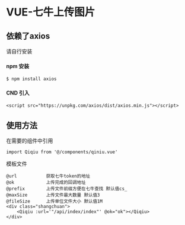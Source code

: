 # VUE-七牛上传图片
## 依赖了axios
请自行安装<br>
#### npm 安装
```
$ npm install axios
```
#### CND 引入
```
<script src="https://unpkg.com/axios/dist/axios.min.js"></script>
```
## 使用方法
在需要的组件中引用       
```
import Qiqiu from '@/components/qiniu.vue'
```
模板文件
```
@url           获取七牛token的地址
@ok            上传完成的回调地址
@prefix        上传文件前缀方便在七牛查找 默认值cs_
@maxSize       上传文件最大数量 默认值3
@fileSize      上传单位文件大小 默认值1M
<div class="shangchuan">
    <Qiqiu :url='"/api/index/index"' @ok="ok"></Qiqiu>
</div>
```
